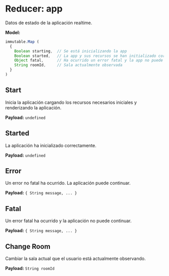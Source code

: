 # Reducer: app

Datos de estado de la aplicación realtime.

**Model:**

```js
immutable.Map (
  {
    Boolean starting,  // Se está inicializando la app
    Boolean started,   // La app y sus recursos se han initializado correctamente
    Object fatal,      // Ha ocurrido un error fatal y la app no puede continuar
    String roomId,     // Sala actualmente observada
  }
)
```

## Start

Inicia la aplicación cargando los recursos necesarios iniciales y renderizando la aplicación.

**Payload:** `undefined`

## Started

La aplicación ha inicializado correctamente.

**Payload:** `undefined`

## Error

Un error no fatal ha ocurrido. La aplicación puede continuar.

**Payload:** `{ String message, ... }`

## Fatal

Un error fatal ha ocurrido y la aplicación no puede continuar.

**Payload:** `{ String message, ... }`

## Change Room

Cambiar la sala actual que el usuario está actualmente observando.

**Payload:** `String roomId`
